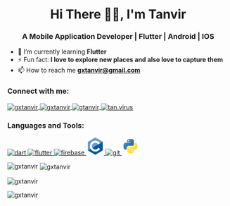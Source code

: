 <h1 align="center">Hi There 👨‍💻, I'm Tanvir</h1>
<h3 align="center">A Mobile Application Developer | Flutter | Android | IOS</h3>

- 🌱 I’m currently learning **Flutter**
- ⚡ Fun fact: **I love to explore new places and also love to capture them**
- 📫 How to reach me **gxtanvir@gmail.com**

<h3 align="left">Connect with me:</h3>
<p align="left">
    <a href="https://twitter.com/gxtanvir" target="blank"><img align="center"
            src="https://raw.githubusercontent.com/rahuldkjain/github-profile-readme-generator/master/src/images/icons/Social/twitter.svg"
            alt="gxtanvir" height="30" width="40" />
    </a>
    <a href="https://linkedin.com/in/gxtanvir" target="blank"><img align="center"
            src="https://raw.githubusercontent.com/rahuldkjain/github-profile-readme-generator/master/src/images/icons/Social/linked-in-alt.svg"
            alt="gxtanvir" height="30" width="40" />
    </a>
    <a href="https://fb.com/gtanvir" target="blank"><img align="center"
            src="https://raw.githubusercontent.com/rahuldkjain/github-profile-readme-generator/master/src/images/icons/Social/facebook.svg"
            alt="gtanvir" height="30" width="40" />
    </a>
    <a href="https://instagram.com/tan.virus" target="blank"><img align="center"
            src="https://raw.githubusercontent.com/rahuldkjain/github-profile-readme-generator/master/src/images/icons/Social/instagram.svg"
            alt="tan.virus" height="30" width="40" />
    </a>
</p>

<h3 align="left">Languages and Tools:</h3>
<p align="left">
    <a href="https://dart.dev/" target="_blank" rel="noreferrer"> <img
            src="https://www.vectorlogo.zone/logos/dartlang/dartlang-icon.svg" alt="dart" width="40" height="40" />
    </a>
    <a href="https://flutter.dev/" target="_blank" rel="noreferrer"> <img
            src="https://www.vectorlogo.zone/logos/flutterio/flutterio-icon.svg" alt="flutter" width="40" height="40" />
    </a>
    <a href="https://flutter.dev/" target="_blank" rel="noreferrer"> <img
            src="https://www.vectorlogo.zone/logos/firebase/firebase-icon.svg" alt="firebase" width="40" height="40" />
    </a>
    <a href="https://www.cprogramming.com/" target="_blank" rel="noreferrer"> <img
            src="https://raw.githubusercontent.com/devicons/devicon/master/icons/c/c-original.svg" alt="c" width="40"
            height="40" />
    </a>
    <a href="https://git-scm.com/" target="_blank" rel="noreferrer"> <img
            src="https://www.vectorlogo.zone/logos/git-scm/git-scm-icon.svg" alt="git" width="40" height="40" />
    </a>
    <a href="https://www.python.org" target="_blank" rel="noreferrer"> <img
            src="https://raw.githubusercontent.com/devicons/devicon/master/icons/python/python-original.svg"
            alt="python" width="40" height="40" />
    </a>
</p>

<p><img align="left"
        src="https://github-readme-stats.vercel.app/api/top-langs/?username=gxtanvir&layout=compact&hide=html"
        alt="gxtanvir" />
</p>

<p>&nbsp;<img align="center" src="https://github-readme-stats.vercel.app/api?username=gxtanvir&show_icons=true"
        alt="gxtanvir" />
</p>
<p>
    <img align="center" src="https://github-readme-streak-stats.herokuapp.com/?user=gxtanvir&" alt="gxtanvir" />
</p>
<p align="left">
    <img src="https://komarev.com/ghpvc/?username=gxtanvir&label=Profile%20views&color=0e75b6&style=flat"
        alt="gxtanvir" />
</p>
